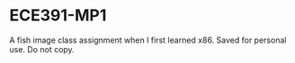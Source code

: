 # ECE391-MP1
A fish image class assignment when I first learned x86.
Saved for personal use. Do not copy.

